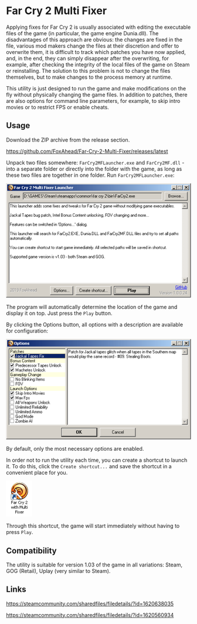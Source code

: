 # Far Cry 2 Multi Fixer

Applying fixes for Far Cry 2 is usually associated with editing the executable files of the game (in particular, the game engine Dunia.dll). The disadvantages of this approach are obvious: the changes are fixed in the file, various mod makers change the files at their discretion and offer to overwrite them, it is difficult to track which patches you have now applied, and, in the end, they can simply disappear after the overwriting, for example, after checking the integrity of the local files of the game on Steam or reinstalling. The solution to this problem is not to change the files themselves, but to make changes to the process memory at runtime.

This utility is just designed to run the game and make modifications on the fly without physically changing the game files. In addition to patches, there are also options for command line parameters, for example, to skip intro movies or to restrict FPS or enable cheats.

## Usage
Download the ZIP archive from the release section.

https://github.com/FoxAhead/Far-Cry-2-Multi-Fixer/releases/latest

Unpack two files somewhere: `FarCry2MFLauncher.exe` and `FarCry2MF.dll` - into a separate folder or directly into the folder with the game, as long as these two files are together in one folder. Run `FarCry2MFLauncher.exe`:

![Screenshot](Screenshots/LauncherMain.png?raw=true)

The program will automatically determine the location of the game and display it on top. Just press the `Play` button.

By clicking the Options button, all options with a description are available for configuration:

![Screenshot](Screenshots/LauncherOptions.png?raw=true)

By default, only the most necessary options are enabled.

In order not to run the utility each time, you can create a shortcut to launch it. To do this, click the `Create shortcut...` and save the shortcut in a convenient place for you.

![Screenshot](Screenshots/ShortcutIcon.png?raw=true)

Through this shortcut, the game will start immediately without having to press `Play`.

## Compatibility
The utility is suitable for version 1.03 of the game in all variations: Steam, GOG (Retail), Uplay (very similar to Steam).

## Links

https://steamcommunity.com/sharedfiles/filedetails/?id=1620638035

https://steamcommunity.com/sharedfiles/filedetails/?id=1620560934
